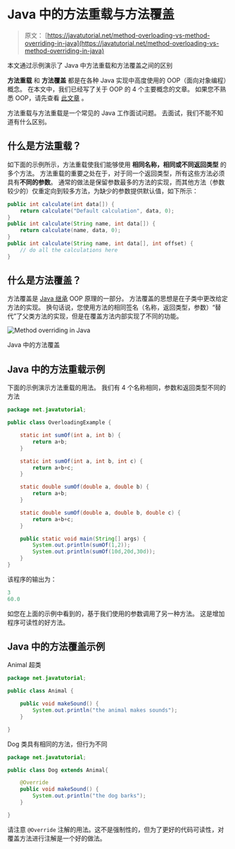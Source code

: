 # Java 中的方法重载与方法覆盖

> 原文： [https://javatutorial.net/method-overloading-vs-method-overriding-in-java](https://javatutorial.net/method-overloading-vs-method-overriding-in-java)

本文通过示例演示了 Java 中方法重载和方法覆盖之间的区别

**方法重载** 和 **方法覆盖** 都是在各种 Java 实现中高度使用的 OOP（面向对象编程）概念。 在本文中，我们已经写了关于 OOP 的 4 个主要概念的文章。 如果您不熟悉 OOP，请先查看 [此文章](https://javatutorial.net/java-oop) 。

方法重载与方法重载是一个常见的 Java 工作面试问题。 去面试，我们不能不知道有什么区别。

## 什么是方法重载？

如下面的示例所示，方法重载使我们能够使用 **相同名称，相同或不同返回类型** 的多个方法。 方法重载的重要之处在于，对于同一个返回类型，所有这些方法必须具有**不同的参数**。 通常的做法是保留参数最多的方法的实现，而其他方法（参数较少的）仅重定向到较多方法，为缺少的参数提供默认值，如下所示：

```java
public int calculate(int data[]) {
	return calculate("Default calculation", data, 0);
}
public int calculate(String name, int data[]) {
	return calculate(name, data, 0);
}
public int calculate(String name, int data[], int offset) {
	// do all the calculations here
}
```

## 什么是方法覆盖？

方法覆盖是 [Java 继承](https://javatutorial.net/java-inheritance-example) OOP 原理的一部分。 方法覆盖的思想是在子类中更改给定方法的实现。 换句话说，您使用方法的相同签名（名称，返回类型，参数）“替代”了父类方法的实现，但是在覆盖方法内部实现了不同的功能。

![Method overriding in Java](img/116f231e7d6408fd7b1acd8561c0295a.jpg)

Java 中的方法覆盖

## Java 中的方法重载示例

下面的示例演示方法重载的用法。 我们有 4 个名称相同，参数和返回类型不同的方法

```java
package net.javatutorial;

public class OverloadingExample {

	static int sumOf(int a, int b) {
		return a+b;
	}

	static int sumOf(int a, int b, int c) {
		return a+b+c;
	}

	static double sumOf(double a, double b) {
		return a+b;
	}

	static double sumOf(double a, double b, double c) {
		return a+b+c;
	}

	public static void main(String[] args) {
		System.out.println(sumOf(1,2));
		System.out.println(sumOf(10d,20d,30d));
	}
}
```

该程序的输出为：

```java
3
60.0
```

如您在上面的示例中看到的，基于我们使用的参数调用了另一种方法。 这是增加程序可读性的好方法。

## Java 中的方法覆盖示例

 Animal 超类

```java
package net.javatutorial;

public class Animal {

	public void makeSound() {
		System.out.println("the animal makes sounds");
	}

}
```

Dog 类具有相同的方法，但行为不同

```java
package net.javatutorial;

public class Dog extends Animal{

	@Override
	public void makeSound() {
		System.out.println("the dog barks");
	}

}
```

请注意 `@Override` 注解的用法。这不是强制性的，但为了更好的代码可读性，对覆盖方法进行注解是一个好的做法。
